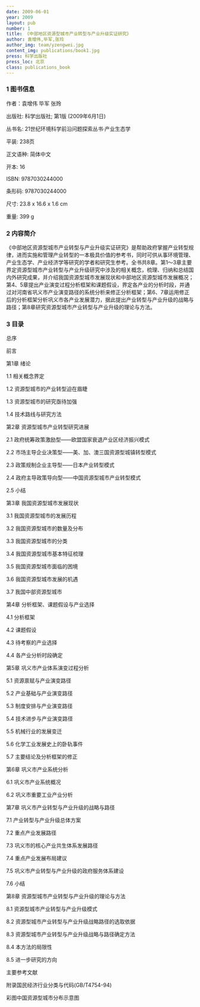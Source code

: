 ```yaml
---
date: 2009-06-01
year: 2009
layout: pub
number: 1
title: 《中部地区资源型城市产业转型与产业升级实证研究》
author: 袁增伟,毕军,张玲
author_img: team/yzengwei.jpg
content_img: publications/book1.jpg
press: 科学出版社
press_loc: 北京
class: publications_book
---
```


### 1 图书信息

作者：袁增伟 毕军 张玲

出版社: 科学出版社; 第1版 (2009年6月1日)

丛书名: 21世纪环境科学前沿问题探索丛书·产业生态学

平装: 238页

正文语种: 简体中文

开本: 16

ISBN: 9787030244000

条形码: 9787030244000

尺寸: 23.8 x 16.6 x 1.6 cm

重量: 399 g

### 2 内容简介

《中部地区资源型城市产业转型与产业升级实证研究》是帮助政府掌握产业转型规律，进而实施和管理产业转型的一本极具价值的参考书，同时可供从事环境管理、产业生态学、产业经济学等研究的学者和研究生参考。全书共8章。第1～3章主要界定资源型城市产业转型与产业升级研究中涉及的相关概念，梳理、归纳和总结国内外研究成果，并介绍我国资源型城市发展现状和中部地区资源型城市发展概况；第4、5章提出产业演变过程分析框架和课题假设，界定各产业的分析时段，并通过对河南省巩义市产业演变路径的系统分析来修正分析框架；第6、7章运用修正后的分析框架分析巩义市各产业发展潜力，据此提出产业转型与产业升级的战略与路径；第8章研究资源型城市产业转型与产业升级的理论与方法。

### 3 目录

总序

前言

第1章 绪论

1.1 相关概念界定

1.2 资源型城市的产业转型迫在眉睫

1.3 资源型城市的研究亟待加强

1.4 技术路线与研究方法

第2章 资源型城市产业转型研究进展

2.1 政府统筹政策激励型——欧盟国家衰退产业区经济振兴模式

2.2 市场主导企业决策型——美、加、澳三国资源型城镇转型模式

2.3 政策规制企业主导型——日本产业转型模式

2.4 政府主导政策导向型——中国资源型城市产业转型模式

2.5 小结

第3章 我国资源型城市发展现状

3.1 我国资源型城市的发展历程

3.2 我国资源型城市的数量及分布

3.3 我国资源型城市的分类

3.4 我国资源型城市基本特征梳理

3.5 我国资源型城市面临的困境

3.6 我国资源型城市发展的机遇

3.7 我国中部资源型城市

第4章 分析框架、课题假设与产业选择

4.1 分析框架

4.2 课题假设

4.3 待考察的产业选择

4.4 各产业分析时段确定

第5章 巩义市产业体系演变过程分析

5.1 资源禀赋与产业演变路径

5.2 产业基础与产业演变路径

5.3 制度安排与产业演变路径

5.4 技术进步与产业演变路径

5.5 机械行业的发展变迁

5.6 化学工业发展史上的卧轨事件

5.7 主要结论及分析框架的修正

第6章 巩义市产业系统分析

6.1 巩义市产业系统概况

6.2 巩义市重要工业产业分析

第7章 巩义市产业转型与产业升级的战略与路径


7.1 产业转型与产业升级总体方案

7.2 重点产业发展路径

7.3 巩义市的核心产业共生体系发展路径

7.4 重点产业发展布局建议

7.5 巩义市产业转型与产业升级的政府服务体系建设

7.6 小结

第8章 资源型城市产业转型与产业升级的理论与方法

8.1 资源型城市产业转型与产业升级模式

8.2 资源型城市产业转型与产业升级战略路径的选取依据

8.3 资源型城市产业转型与产业升级战略与路径确定方法

8.4 本方法的局限性

8.5 进一步研究的方向

主要参考文献

附录国民经济行业分类与代码(GB/T4754-94)

彩图中国资源型城市分布示意图
